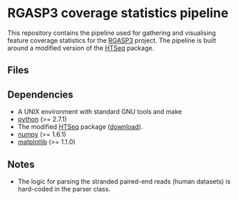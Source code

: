 # RGASP3 coverage statistics pipeline

This repository contains the pipeline used for gathering and visualising feature coverage statistics for the [RGASP3](http://www.gencodegenes.org/rgasp/rgasp3.html) project. The pipeline is built around a modified version of the [HTSeq](http://www-huber.embl.de/users/anders/HTSeq/doc/overview.html) package.

## Files

## Dependencies

* A UNIX environment with standard GNU tools and make
* [python](http://www.python.org/) (>= 2.7.1)
* The modified [HTSeq](http://www-huber.embl.de/users/anders/HTSeq/doc/overview.html) package ([download](https://github.com/sbotond/paper-rgasp3-cov/blob/master/tools/HTSeq-0.5.3p3-rgasp3.tar.gz?raw=true)).
* [numpy](http://pypi.python.org/pypi/numpy/) (>= 1.6.1)
* [matplotlib](http://pypi.python.org/pypi/matplotlib/) (>= 1.1.0)

## Notes

* The logic for parsing the stranded paired-end reads (human datasets) is hard-coded in the parser class.

